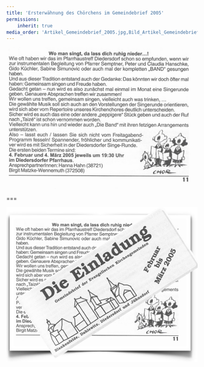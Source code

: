 ```yaml
---
title: 'Ersterwähnung des Chörchens im Gemeindebrief 2005'
permissions:
    inherit: true
media_order: 'Artikel_Gemeindebrief_2005.jpg,Bild_Artikel_Gemeindebrief_2005.jpg'
---
```


![Artikel_Gemeindebrief_2005](Artikel_Gemeindebrief_2005.jpg "Artikel_Gemeindebrief_2005")

===

![Bild_Artikel_Gemeindebrief_2005](Bild_Artikel_Gemeindebrief_2005.jpg "Bild_Artikel_Gemeindebrief_2005")